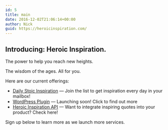 ```yaml
---
id: 5
title: main
date: 2016-12-02T21:06:14+00:00
author: Nick
guid: https://heroicinspiration.com/
---
```

## Introducing: Heroic Inspiration.

The power to help you reach new heights.

The wisdom of the ages. All for you.

Here are our current offerings:

  * [Daily Stoic Inspiration](https://heroicinspiration.com/daily-stoic-inspiration/) &#8212; Join the list to get inspiration every day in your mailbox!
  * [WordPress Plugin](https://heroicinspiration.com/inspirational-quotes-wordpress-plugin/) &#8212; Launching soon! Click to find out more
  * [Heroic Inspiration API](https://heroicinspiration.com/heroic-inspiration-api/) &#8212; Want to integrate inspiring quotes into your product? Check here!

Sign up below to learn more as we launch more services.
  
<!-- Begin MailChimp Signup Form -->

<div id="mc_embed_signup">
</div>


  
<!--End mc_embed_signup-->
